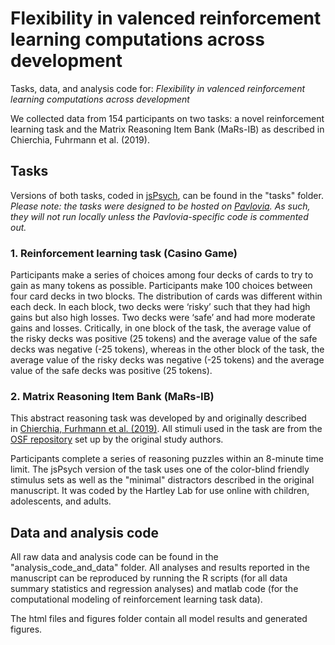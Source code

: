 # Flexibility in valenced reinforcement learning computations across development
Tasks, data, and analysis code for: *Flexibility in valenced reinforcement learning computations across development*

We collected data from 154 participants on two tasks: a novel reinforcement learning task
and the Matrix Reasoning Item Bank (MaRs-IB) as described in Chierchia, Fuhrmann et al. (2019). 

## Tasks
Versions of both tasks, coded in [jsPsych](https://www.jspsych.org/), can be found in the "tasks" folder.
_Please note: the tasks were designed to be hosted on [Pavlovia](https://pavlovia.org/). As such, they will not run locally unless the Pavlovia-specific code is commented out._ 

### 1. Reinforcement learning task (Casino Game)
Participants make a series of choices among four decks of cards to try to gain as many tokens as possible. Participants make 100 choices between four card decks in two blocks. The distribution of cards was different within each deck. In each block, two decks were ‘risky’ such that they had high gains but also high losses. Two decks were ‘safe’ and had more moderate gains and losses. Critically, in one block of the task, the average value of the risky decks was positive (25 tokens) and the average value of the safe decks was negative (-25 tokens), whereas in the other block of the task, the average value of the risky decks was negative (-25 tokens) and the average value of the safe decks was positive (25 tokens). 

### 2. Matrix Reasoning Item Bank (MaRs-IB)
This abstract reasoning task was developed by and originally described in [Chierchia, Furhmann et al. (2019)](https://royalsocietypublishing.org/doi/10.1098/rsos.190232). All stimuli used in the task are from the [OSF repository](https://osf.io/g96f4/) set up by the original study authors.

Participants complete a series of reasoning puzzles within an 8-minute time limit.
The jsPsych version of the task uses one of the color-blind friendly stimulus sets as well as the "minimal" distractors described in the original manuscript. It was coded by the Hartley Lab for use online with children, adolescents, and adults.

## Data and analysis code
All raw data and analysis code can be found in the "analysis_code_and_data" folder. All analyses and results reported in the manuscript can be reproduced by running the R scripts (for all data summary statistics and regression analyses) and matlab code (for the computational modeling of reinforcement learning task data). 

The html files and figures folder contain all model results and generated figures. 
